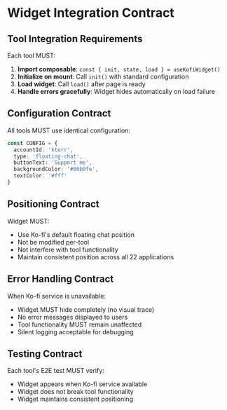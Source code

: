 # Widget Integration Contract

## Tool Integration Requirements

Each tool MUST:

1. **Import composable**: `const { init, state, load } = useKofiWidget()`
2. **Initialize on mount**: Call `init()` with standard configuration
3. **Load widget**: Call `load()` after page is ready
4. **Handle errors gracefully**: Widget hides automatically on load failure

## Configuration Contract

All tools MUST use identical configuration:

```typescript
const CONFIG = {
  accountId: 'kterr',
  type: 'floating-chat',
  buttonText: 'Support me',
  backgroundColor: '#00b9fe',
  textColor: '#fff'
}
```

## Positioning Contract

Widget MUST:
- Use Ko-fi's default floating chat position
- Not be modified per-tool
- Not interfere with tool functionality
- Maintain consistent position across all 22 applications

## Error Handling Contract

When Ko-fi service is unavailable:
- Widget MUST hide completely (no visual trace)
- No error messages displayed to users
- Tool functionality MUST remain unaffected
- Silent logging acceptable for debugging

## Testing Contract

Each tool's E2E test MUST verify:
- Widget appears when Ko-fi service available
- Widget does not break tool functionality
- Widget maintains consistent positioning
